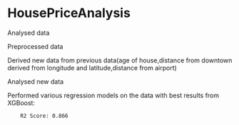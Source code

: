 # HousePriceAnalysis

Analysed data

Preprocessed data

Derived new data from previous data(age of house,distance from downtown derived from longitude and latitude,distance from airport)

Analysed new data

Performed various regression models on the data with best results from XGBoost:
        
        R2 Score: 0.866
